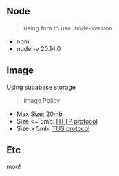 ## Node

> using fnm to use .node-version

- npm
- node -v 20.14.0

## Image

Using supabase storage

> Image Policy

- Max Size: 20mb
- Size <= 5mb: [HTTP protocol](https://supabase.com/docs/guides/storage/uploads/standard-uploads)
- Size > 5mb: [TUS protocol](https://supabase.com/docs/guides/storage/uploads/resumable-uploads)

## Etc

moo!
